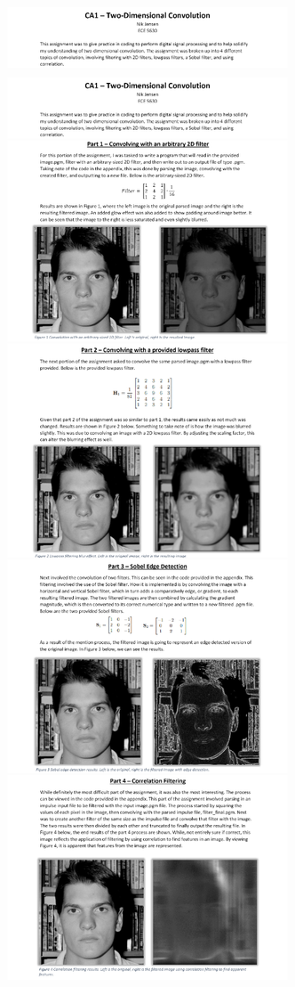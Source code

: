 <p align="center">
  <img src="https://github.com/17njensen/two_dim_conv/blob/main/images/1.PNG" />
</p>

![alt text](https://github.com/17njensen/two_dim_conv/blob/main/images/1.PNG)
![alt text](https://github.com/17njensen/two_dim_conv/blob/main/images/2.PNG)
![alt text](https://github.com/17njensen/two_dim_conv/blob/main/images/3.PNG)
![alt text](https://github.com/17njensen/two_dim_conv/blob/main/images/4.PNG)
![alt text](https://github.com/17njensen/two_dim_conv/blob/main/images/5.PNG)
